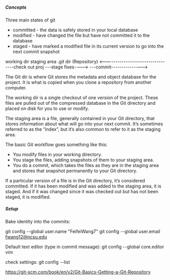 ##### Concepts
Three main states of git
 * committed - the data is safely stored in your local database
 * modified - have changed the file but have not committed it to the database
 * staged - have marked a modified file in its current version to go into the next commit snapshot

working dir     staging area        .git dir (Repository)
    <---------------------------------check out proj
    ---stage fixes---->
                    ---commit--------------->

The Git dir is where Git stores the metadata and object database for the project. It is what is copied when you clone a repository from another computer.

The working dir is a single checkout of one version of the project. These files are pulled out of the compressed database in the Git directory and placed on disk for you to use or modify.

The staging area is a file, generally contained in your Git directory, that stores information about what will go into your next commit. It’s sometimes referred to as the “index”, but it’s also common to refer to it as the staging area.

The basic Git workflow goes something like this:
 * You modify files in your working directory.
 * You stage the files, adding snapshots of them to your staging area.
 * You do a commit, which takes the files as they are in the staging area and stores that snapshot permanently to your Git directory.

If a particular version of a file is in the Git directory, it’s considered committed. If it has been modified and was added to the staging area, it is staged. And if it was changed since it was checked out but has not been staged, it is modified.

##### Setup
Bake identity into the commits:

git config --global user.name "FeifeiWang7"
git config --global user.email fwang12@ncsu.edu

Default text editor (type in commit message):
git config --global core.editor vim

check settings:
git config --list

https://git-scm.com/book/en/v2/Git-Basics-Getting-a-Git-Repository
